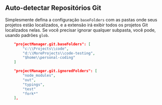## Auto-detectar Repositórios Git

Simplesmente defina a configuração `baseFolders` com as pastas onde seus projetos estão localizados, e a extensão irá exibir todos os projetos Git localizados nelas. Se você precisar ignorar qualquer subpasta, você pode, usando padrões `glob`.

```json
    "projectManager.git.baseFolders": [
        "c:\\Projects\\code",
        "d:\\MoreProjects\\code-testing",
        "$home\\personal-coding"
    ]
```

```json
    "projectManager.git.ignoredFolders": [
        "node_modules", 
        "out", 
        "typings", 
        "test"
        "fork*"
    ],
```
